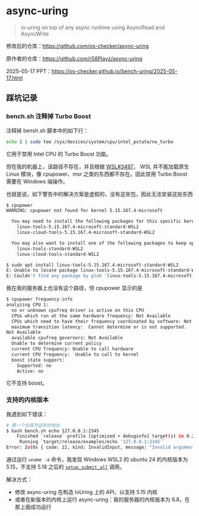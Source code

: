 # async-uring

> io-uring on top of any async runtime using AsyncRead and AsyncWrite

修改后的仓库：<https://github.com/os-checker/async-uring>

原作者的仓库：<https://github.com/r58Playz/async-uring>

2025-05-17 PPT：<https://os-checker.github.io/bench-uring/2025-05-17.html>

## 踩坑记录

### bench.sh 注释掉 Turbo Boost

注释掉 bensh.sh 脚本中的如下行：

```bash
echo 1 | sudo tee /sys/devices/system/cpu/intel_pstate/no_turbo
```

它用于禁用 Intel CPU 的 Turbo Boost 功能。

但在我的机器上，该路径不存在，并且根据 [WSL#3497](https://github.com/microsoft/WSL/issues/3497#issuecomment-415480902)，
WSL 并不能加载原生 Linux 模块，像 cpupower、msr 之类的东西都不存在。因此禁用 Turbo Boost 需要在 Windows 端操作。

也就是说，如下警告中的解决方案是虚假的，没有这些包，因此无法安装这些东西

```bash
$ cpupower 
WARNING: cpupower not found for kernel 5.15.167.4-microsoft

  You may need to install the following packages for this specific kernel:
    linux-tools-5.15.167.4-microsoft-standard-WSL2
    linux-cloud-tools-5.15.167.4-microsoft-standard-WSL2

  You may also want to install one of the following packages to keep up to date:
    linux-tools-standard-WSL2
    linux-cloud-tools-standard-WSL2

$ sudo apt install linux-tools-5.15.167.4-microsoft-standard-WSL2
E: Unable to locate package linux-tools-5.15.167.4-microsoft-standard-WSL2
E: Couldn't find any package by glob 'linux-tools-5.15.167.4-microsoft-standard-WSL2'
```

我在我的服务器上也没有这个路径，但 cpupower 显示的是

```bash
$ cpupower frequency-info
analyzing CPU 1:
  no or unknown cpufreq driver is active on this CPU
  CPUs which run at the same hardware frequency: Not Available
  CPUs which need to have their frequency coordinated by software: Not Available
  maximum transition latency:  Cannot determine or is not supported.
Not Available
  available cpufreq governors: Not Available
  Unable to determine current policy
  current CPU frequency: Unable to call hardware
  current CPU frequency:  Unable to call to kernel
  boost state support:
    Supported: no
    Active: no
```

它不支持 boost。

### 支持的内核版本

我遇到如下错误：

```bash
# 第一个仓库为监听的地址
$ bash bench.sh echo 127.0.0.1:2345
    Finished `release` profile [optimized + debuginfo] target(s) in 0.23s
     Running `target/release/examples/echo '127.0.0.1:2345'`
Error: Io(Os { code: 22, kind: InvalidInput, message: "Invalid argument" })
```

通过运行 `uname -a` 命令，我发现 Windows WSL2 的 ubuntu 24 的内核版本为 5.15，不支持 5.18 之后的
[`setup_submit_all`](https://docs.rs/io-uring/0.7.6/io_uring/struct.Builder.html#method.setup_submit_all) 调用。

解决方式：
* 修改 async-uring 在构造 IoUring 上的 API，以支持 5.15 内核
* 或者在新版本的内核上运行 async-uring：我的服务器的内核版本为 6.8，在那上面成功运行

